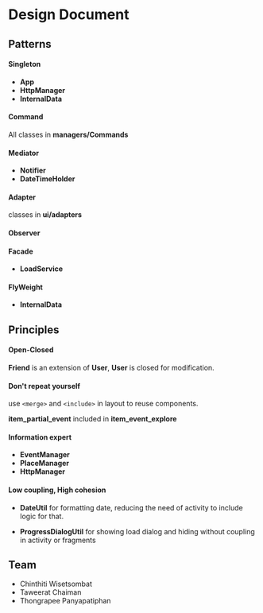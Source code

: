 # Design Document

## Patterns

#### Singleton

- **App**
- **HttpManager**
- **InternalData**

#### Command 

  All classes in **managers/Commands**

#### Mediator

- **Notifier**
- **DateTimeHolder**

#### Adapter

classes in **ui/adapters**

#### Observer

#### Facade

- **LoadService**

#### FlyWeight

- **InternalData**

## Principles

#### Open-Closed

**Friend** is an extension of **User**, **User** is closed for modification.

#### Don't repeat yourself

use `<merge>` and `<include>` in layout to reuse components.

**item_partial_event** included in **item_event_explore**


#### Information expert

- **EventManager**
- **PlaceManager**
- **HttpManager**

#### Low coupling, High cohesion
- **DateUtil** for formatting date, reducing the need of activity to include logic for that.

- **ProgressDialogUtil** for showing load dialog and hiding without coupling in activity or fragments

## Team
- Chinthiti Wisetsombat
- Taweerat Chaiman
- Thongrapee Panyapatiphan

